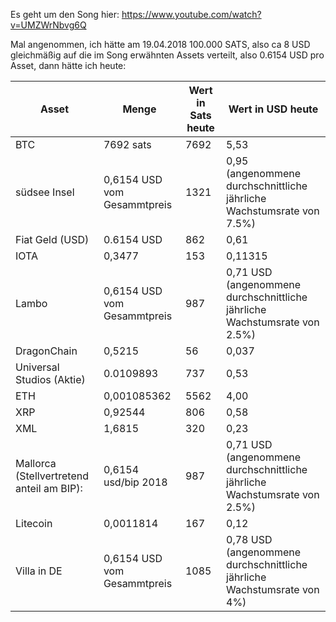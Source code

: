 Es geht um den Song hier: https://www.youtube.com/watch?v=UMZWrNbvg6Q

Mal angenommen, ich hätte am 19.04.2018 100.000 SATS, also ca 8 USD gleichmäßig auf die im Song erwähnten Assets verteilt, also 0.6154 USD pro Asset, dann hätte ich heute:

| Asset                                     | Menge                       | Wert in Sats heute | Wert in USD heute                                                        |
|-------------------------------------------|-----------------------------|--------------------|--------------------------------------------------------------------------|
| BTC                                       | 7692  sats                  | 7692               | 5,53                                                                     |
| südsee Insel                              | 0,6154 USD vom Gesammtpreis | 1321        | 0,95 (angenommene durchschnittliche jährliche Wachstumsrate von 7.5%)    |
| Fiat Geld (USD)                           | 0.6154 USD                  | 862                | 0,61                                                                     |
| IOTA                                      | 0,3477                      | 153                | 0,11315                                                                  |                                                             |                                                                      |
| Lambo                                     | 0,6154 USD vom Gesammtpreis | 987                | 0,71 USD (angenommene durchschnittliche jährliche Wachstumsrate von 2.5%) |
| DragonChain                               | 0,5215                      | 56                 | 0,037                                                                    |                                                                  |
| Universal Studios (Aktie)                 | 0.0109893                   | 737                | 0,53                                                                     |
| ETH                                       | 0,001085362                 | 5562               | 4,00                                                                     |                                                                     |
| XRP                                       | 0,92544                     | 806                | 0,58                                                                     |
| XML                                       | 1,6815                      | 320                | 0,23                                                                     |
| Mallorca (Stellvertretend anteil am BIP): | 0,6154 usd/bip 2018         | 987                | 0,71 USD (angenommene durchschnittliche jährliche Wachstumsrate von 2.5%) |
| Litecoin                                  | 0,0011814                   | 167                |        0,12                                                              |
| Villa in DE                               | 0,6154 USD vom Gesammtpreis | 1085               | 0,78 USD           (angenommene durchschnittliche jährliche Wachstumsrate von 4%)            |

